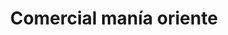 ---
title: "Comercial manía oriente"
url: /puerto-la-cruz/comercial-mania-oriente/
shop: Warenhaus
---